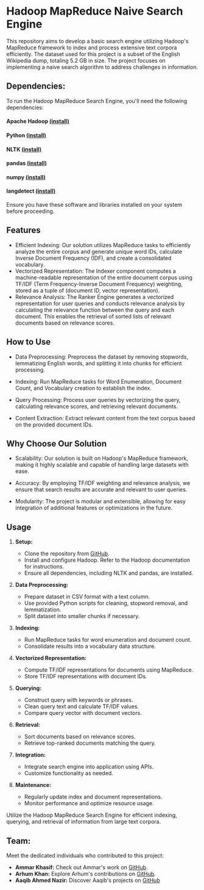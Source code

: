 
# Hadoop MapReduce Naive Search Engine

This repository aims to develop a basic search engine utilizing Hadoop's MapReduce framework to index and process extensive text corpora efficiently. The dataset used for this project is a subset of the English Wikipedia dump, totaling 5.2 GB in size. The project focuses on implementing a naive search algorithm to address challenges in information.


## Dependencies:
To run the Hadoop MapReduce Search Engine, you'll need the following dependencies:

#### Apache Hadoop [(install)](https://hadoop.apache.org/releases.html)

#### Python [(install)](https://www.python.org/downloads/)

#### NLTK [(install)](https://www.nltk.org/)

#### pandas [(install)](https://pandas.pydata.org/docs/getting_started/install.html)

#### numpy [(install)](https://numpy.org/)

#### langdetect [(install)](https://pypi.org/project/langdetect/)

Ensure you have these software and libraries installed on your system before proceeding.




## Features

- Efficient Indexing: Our solution utilizes MapReduce tasks to efficiently analyze the entire corpus and generate unique word IDs, calculate Inverse Document Frequency (IDF), and create a consolidated vocabulary.
- Vectorized Representation: The Indexer component computes a machine-readable representation of the entire document corpus using TF/IDF (Term Frequency-Inverse Document Frequency) weighting, stored as a tuple of (document ID, vector representation).
- Relevance Analysis: The Ranker Engine generates a vectorized representation for user queries and conducts relevance analysis by calculating the relevance function between the query and each document. This enables the retrieval of sorted lists of relevant documents based on relevance scores.


## How to Use

-  Data Preprocessing: Preprocess the dataset by removing stopwords, lemmatizing English words, and splitting it into chunks for efficient processing.

-  Indexing: Run MapReduce tasks for Word Enumeration, Document Count, and Vocabulary creation to establish the index.

-  Query Processing: Process user queries by vectorizing the query, calculating relevance scores, and retrieving relevant documents.

-  Content Extraction: Extract relevant content from the text corpus based on the provided document IDs.


## Why Choose Our Solution

-  Scalability: Our solution is built on Hadoop's MapReduce framework, making it highly scalable and capable of handling large datasets with ease.

-  Accuracy: By employing TF/IDF weighting and relevance analysis, we ensure that search results are accurate and relevant to user queries.

-  Modularity: The project is modular and extensible, allowing for easy integration of additional features or optimizations in the future.
## Usage

1. **Setup:**
   - Clone the repository from [GitHub](https://github.com/aaqib-ahmed-nazir/BDA_Assignment02).
   - Install and configure Hadoop. Refer to the Hadoop documentation for instructions.
   - Ensure all dependencies, including NLTK and pandas, are installed.

2. **Data Preprocessing:**
   - Prepare dataset in CSV format with a text column.
   - Use provided Python scripts for cleaning, stopword removal, and lemmatization.
   - Split dataset into smaller chunks if necessary.

3. **Indexing:**
   - Run MapReduce tasks for word enumeration and document count.
   - Consolidate results into a vocabulary data structure.

4. **Vectorized Representation:**
   - Compute TF/IDF representations for documents using MapReduce.
   - Store TF/IDF representations with document IDs.

5. **Querying:**
   - Construct query with keywords or phrases.
   - Clean query text and calculate TF/IDF values.
   - Compare query vector with document vectors.

6. **Retrieval:**
   - Sort documents based on relevance scores.
   - Retrieve top-ranked documents matching the query.

7. **Integration:**
   - Integrate search engine into application using APIs.
   - Customize functionality as needed.

8. **Maintenance:**
   - Regularly update index and document representations.
   - Monitor performance and optimize resource usage.

Utilize the Hadoop MapReduce Search Engine for efficient indexing, querying, and retrieval of information from large text corpora.

## Team:

Meet the dedicated individuals who contributed to this project:

- **Ammar Khasif:** Check out Ammar's work on [GitHub](https://github.com/ammar-kashif).
- **Arhum Khan:** Explore Arhum's contributions on [GitHub](https://github.com/Arhum-Khan10).
- **Aaqib Ahmed Nazir:** Discover Aaqib's projects on [GitHub](https://github.com/aaqib-ahmed-nazir)
